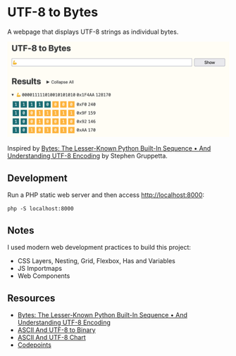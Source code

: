 # UTF-8 to Bytes

A webpage that displays UTF-8 strings as individual bytes.

![](images/website.png?)

Inspired by [Bytes: The Lesser-Known Python Built-In Sequence • And Understanding UTF-8 Encoding](https://www.thepythoncodingstack.com/p/bytes-python-built-in-unicode-utf-8-encoding) by Stephen Gruppetta.

## Development

Run a PHP static web server and then access [http://localhost:8000](http://localhost:8000):

```
php -S localhost:8000  
```

## Notes

I used modern web development practices to build this project:

- CSS Layers, Nesting, Grid, Flexbox, Has and Variables
- JS Importmaps
- Web Components

## Resources

- [Bytes: The Lesser-Known Python Built-In Sequence • And Understanding UTF-8 Encoding](https://www.thepythoncodingstack.com/p/bytes-python-built-in-unicode-utf-8-encoding)
- [ASCII And UTF-8 to Binary](https://www.rapidtables.com/convert/number/ascii-to-binary.html)
- [ASCII And UTF-8 Chart](https://design215.com/toolbox/ascii-utf8.php)
- [Codepoints](https://codepoints.net/)
